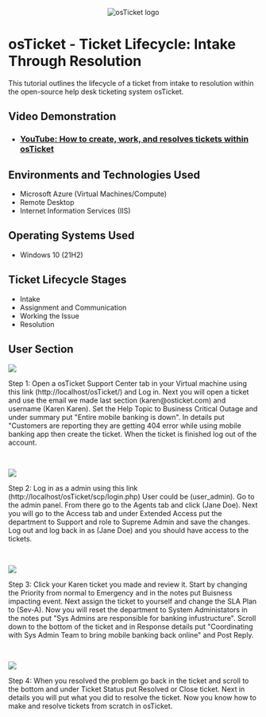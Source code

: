 <p align="center">
<img src="https://i.imgur.com/Clzj7Xs.png" alt="osTicket logo"/>
</p>

<h1>osTicket - Ticket Lifecycle: Intake Through Resolution</h1>
This tutorial outlines the lifecycle of a ticket from intake to resolution within the open-source help desk ticketing system osTicket.<br />


<h2>Video Demonstration</h2>

- ### [YouTube: How to create, work, and resolves tickets within osTicket](https://www.youtube.com)

<h2>Environments and Technologies Used</h2>

- Microsoft Azure (Virtual Machines/Compute)
- Remote Desktop
- Internet Information Services (IIS)

<h2>Operating Systems Used </h2>

- Windows 10</b> (21H2)

<h2>Ticket Lifecycle Stages</h2>

- Intake
- Assignment and Communication
- Working the Issue
- Resolution

<h2>User Section</h2>

<p>
<img src=https://github.com/CoreyJeff/ticket-lifecycle/assets/138095936/38f1e9b7-c9ef-40f9-9c56-28fa0f7b06c0"
"/>
</p>
<p>
Step 1: Open a osTicket Support Center tab in your Virtual machine using this link (http://localhost/osTicket/) and Log in. Next you will open a ticket and use the email we made last section (karen@osticket.com) and username (Karen Karen). Set the Help Topic to Business Critical Outage and under summary put "Entire mobile banking is down". In details put "Customers are reporting they are getting 404 error while using mobile banking app then create the ticket. When the ticket is finished log out of the account.
</p>
<br />

<p>
<img src="https://github.com/CoreyJeff/ticket-lifecycle/assets/138095936/b0285d7c-319d-494e-b1b5-81700bcecddb"
"/>
</p>
<p>
Step 2: Log in as a admin using this link (http://localhost/osTicket/scp/login.php) User could be (user_admin). Go to the admin panel. From there go to the Agents tab and click (Jane Doe). Next you will go to the Access tab and under Extended Access put the department to Support and role to Supreme Admin and save the changes. Log out and log back in as (Jane Doe) and you should have access to the tickets.
</p>
<br />

<p>
<img src="https://github.com/CoreyJeff/ticket-lifecycle/assets/138095936/3ce0c6d8-904b-42e6-88a9-9d91036f5a93"
"/>
</p>
<p>
Step 3: Click your Karen ticket you made and review it. Start by changing the Priority from normal to Emergency and in the notes put Buisness impacting event. Next assign the ticket to yourself and change the SLA Plan to (Sev-A). Now you will reset the department to System Administators in the notes put "Sys Admins are responsible for banking infustructure". Scroll down to the bottom of the ticket and in Response details put "Coordinating with Sys Admin Team to bring mobile banking back online" and Post Reply.
</p>
<br />

<p>
<img src="https://github.com/CoreyJeff/ticket-lifecycle/assets/138095936/0b6de35b-2e2d-4e88-99d3-99f9d0831b5b"
"/>
</p>
<p>
Step 4: When you resolved the problem go back in the ticket and scroll to the bottom and under Ticket Status put Resolved or Close ticket. Next in details you will put what you did to resolve the ticket. Now you know how to make and resolve tickets from scratch in osTicket.
</p>
<br />
